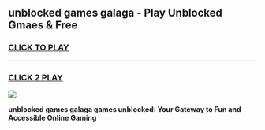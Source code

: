 
## unblocked games galaga - Play Unblocked Gmaes & Free
<h3>
<a href="https://news.freeplayer.one?title=unblocked_games_galaga&ref=16F">CLICK TO PLAY</a></h3>
<hr>

<h3>
<a href="https://news.freeplayer.one?title=unblocked_games_galaga&ref=16F">CLICK 2 PLAY</a>
  
</h3>

<a href="https://news.freeplayer.one?title=unblocked_games_galaga&ref=16F/"><img src="https://clearcache.store/games.png"></a>


**unblocked games galaga games unblocked: Your Gateway to Fun and Accessible Online Gaming**
